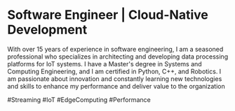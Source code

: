 # Software Engineer | Cloud-Native Development

With over 15 years of experience in software engineering, I am a seasoned professional who specializes in architecting and developing data processing platforms for IoT systems. I have a Master's degree in Systems and Computing Engineering, and I am certified in Python, C++, and Robotics. I am passionate about innovation and constantly learning new technologies and skills to enhance my performance and deliver value to the organization

#Streaming #IoT #EdgeComputing #Performance 
